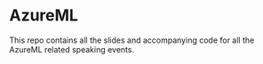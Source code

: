 # AzureML
This repo contains all the slides and accompanying code for all the AzureML related speaking events.